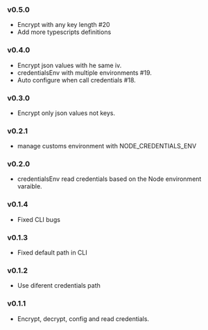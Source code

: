 ### v0.5.0

- Encrypt with any key length #20
- Add more typescripts definitions

### v0.4.0

- Encrypt json values with he same iv.
- credentialsEnv with multiple environments #19.
- Auto configure when call credentials #18.

### v0.3.0

- Encrypt only json values not keys.

### v0.2.1

- manage customs environment with NODE_CREDENTIALS_ENV

### v0.2.0

- credentialsEnv read credentials based on the Node environment varaible.

### v0.1.4

- Fixed CLI bugs

### v0.1.3

- Fixed default path in CLI

### v0.1.2

- Use diferent credentials path

### v0.1.1

- Encrypt, decrypt, config and read credentials.
